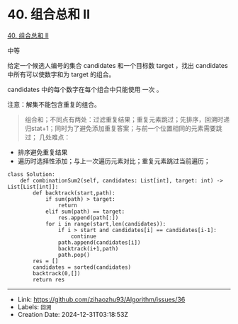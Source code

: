 # 40. 组合总和 II

[40. 组合总和 II](https://leetcode.cn/problems/combination-sum-ii/)

中等

给定一个候选人编号的集合 candidates 和一个目标数 target ，找出 candidates 中所有可以使数字和为 target 的组合。

candidates 中的每个数字在每个组合中只能使用 一次 。

注意：解集不能包含重复的组合。

> 组合和；不同点有两处：过滤重复结果；重复元素跳过；先排序，回溯时递归stat+1；同时为了避免添加重复答案；与前一个位置相同的元素需要跳过；
> 几处难点：
- 排序避免重复结果
- 遍历时选择性添加；与上一次遍历元素对比；重复元素跳过当前遍历；

```
class Solution:
    def combinationSum2(self, candidates: List[int], target: int) -> List[List[int]]:
        def backtrack(start,path):
            if sum(path) > target:
                return
            elif sum(path) == target:
                res.append(path[:])
            for i in range(start,len(candidates)):
                if i > start and candidates[i] == candidates[i-1]:
                    continue
                path.append(candidates[i])
                backtrack(i+1,path)
                path.pop()
        res = []
        candidates = sorted(candidates)
        backtrack(0,[])
        return res
```

---

* Link: https://github.com/zihaozhu93/Algorithm/issues/36
* Labels: `回溯`
* Creation Date: 2024-12-31T03:18:53Z
